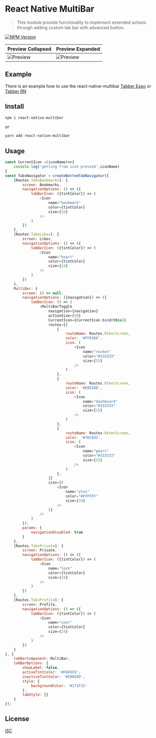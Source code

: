 # React Native MultiBar

> This module provide functionality to implement extended actions through adding custom tab bar with advanced button.

[![NPM Version][npm-image]][npm-url]

Preview Collapsed | Preview Expanded
----------------- | ----------------
![Preview](./PREVIEW_COLLAPSED.png?raw=true "Preview Collapsed") | ![Preview](./PREVIEW_EXPANDED.png?raw=true "Preview Expanded")

## Example
There is an example how to use the react-native-multibar [Tabber Expo](https://github.com/alex-melnyk/tabber-expo) or [Tabber RN](https://github.com/alex-melnyk/Tabber)

## Install

```bash
npm i react-native-multibar
```
or
```bash
yarn add react-native-multibar
```

## Usage

```javascript
const CurrentIcon =(iconName)=>{
    console.log('getting from icon pressed',iconName)
}
const TabsNavigator = createBottomTabNavigator({
    [Routes.TabsBookmarks]: {
        screen: Bookmarks,
        navigationOptions: () => ({
            tabBarIcon: ({tintColor}) => (
                <Icon
                    name="bookmark"
                    color={tintColor}
                    size={24}
                />
            )
        })
    },
    [Routes.TabsLikes]: {
        screen: Likes,
        navigationOptions: () => ({
            tabBarIcon: ({tintColor}) => (
                <Icon
                    name="heart"
                    color={tintColor}
                    size={24}
                />
            )
        })
    },
    MultiBar: {
        screen: () => null,
        navigationOptions: ({navigation}) => ({
            tabBarIcon: () => (
                <MultiBarToggle
                    navigation={navigation}
                    actionSize={30}
                    CurrentIcon={CurrentIcon.bind(this)}
                    routes={[
                        {
                            routeName: Routes.OtherScreen,
                            color: '#FF8360',
                            icon: (
                                <Icon
                                    name="rocket"
                                    color="#333333"
                                    size={15}
                                />
                            )
                        },
                        {
                            routeName: Routes.OtherScreen,
                            color: '#E8E288',
                            icon: (
                                <Icon
                                    name="dashboard"
                                    color="#333333"
                                    size={15}
                                />
                            )
                        },
                        {
                            routeName: Routes.OtherScreen,
                            color: '#7DCE82',
                            icon: (
                                <Icon
                                    name="gears"
                                    color="#333333"
                                    size={15}
                                />
                            )
                        },
                    ]}
                    icon={(
                        <Icon
                            name="plus"
                            color="#FFFFFF"
                            size={24}
                        />
                    )}
                />
            )
        }),
        params: {
            navigationDisabled: true
        }
    },
    [Routes.TabsPrivate]: {
        screen: Private,
        navigationOptions: () => ({
            tabBarIcon: ({tintColor}) => (
                <Icon
                    name="lock"
                    color={tintColor}
                    size={24}
                />
            )
        })
    },
    [Routes.TabsProfile]: {
        screen: Profile,
        navigationOptions: () => ({
            tabBarIcon: ({tintColor}) => (
                <Icon
                    name="user"
                    color={tintColor}
                    size={24}
                />
            )
        })
    }
}, {
    tabBarComponent: MultiBar,
    tabBarOptions: {
        showLabel: false,
        activeTintColor: '#F8F8F8',
        inactiveTintColor: '#586589',
        style: {
            backgroundColor: '#171F33'
        },
        tabStyle: {}
    }
});
```

## License

[ISC](http://opensource.org/licenses/ISC)

[npm-image]: https://img.shields.io/npm/v/react-native-multibar.svg
[npm-url]: https://www.npmjs.com/package/react-native-multibar

